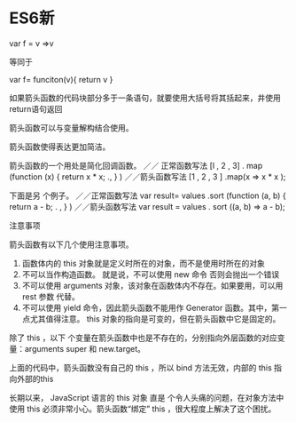 # ES6新

var f = v =>v

等同于

var f= funciton(v){
  return v
}

如果箭头函数的代码块部分多于一条语句，就要使用大括号将其括起来，井使用 return语句返回

箭头函数可以与变量解构结合使用。

箭头函数使得表达更加简洁。

箭头函数的一个用处是简化回调函数。
／／ 正常函数写法
[l , 2 , 3] . map (function (x) {
return x * x;
., } )
／／箭头函数写法
[1 , 2 , 3 ] .map(x => x * x );

下面是另 个例子。
／／正常函数写法
var result= values .sort (function (a, b) {
return a - b;
.
, } )
／／箭头函数写法
var result = values . sort ((a, b) => a - b);

注意事项

箭头函数有以下几个使用注意事项。

1. 函数体内的 this 对象就是定义时所在的对象，而不是使用时所在的对象
2. 不可以当作构造函数。 就是说，不可以使用 new 命令 否则会抛出一个错误
3. 不可以使用 arguments 对象，该对象在函数体内不存在。如果要用，可以用 rest 参数
代替。
4. 不可以使用 yield 命令，因此箭头函数不能用作 Generator 函数。其中，第一点尤其值得注意。 this 对象的指向是可变的，但在箭头函数中它是固定的。

除了 this ，以下 个变量在箭头函数中也是不存在的，分别指向外层函数的对应变量：arguments super 和 new.target。

上面的代码中，箭头函数没有自己的 this ，所以 bind 方法无效，内部的 this 指向外部的this

长期以来， JavaScript 语言的 this 对象 直是 个令人头痛的问题，在对象方法中使用
this 必须非常小心。箭头函数“绑定” this ，很大程度上解决了这个困扰。
